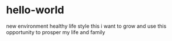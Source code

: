 # hello-world
new environment healthy life style
this i want to grow and use this opportunity to prosper my life and family
